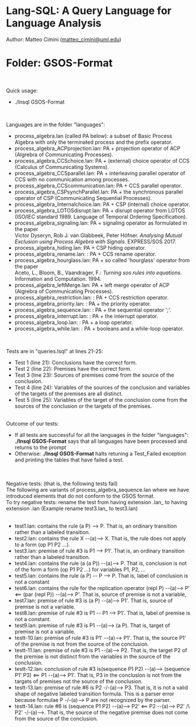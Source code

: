 # Lang-SQL: A Query Language for Language Analysis 

Author: Matteo Cimini (matteo_cimini@uml.edu)
	<br />
# <a name="instructions"></a>Folder: GSOS-Format
<br />

Quick usage: 
<br />
<ul>
<li> ./lnsql GSOS-Format <br />
</ul>
<br />

Languages are in the folder "languages": <br />
<ul>
<li> process_algebra.lan (called PA below): a subset of Basic Process Algebra with only the terminated process and the prefix operator. 
<li> process_algebra_ACPprojection.lan: PA + projection operator of ACP (Algrebra of Communicating Processes).  
<li> 	process_algebra_CCSchoice.lan: PA + (external) choice operator of CCS (Calculus of Communicating Systems).  
<li> 	process_algebra_CCSparallel.lan: PA + interleaving parallel operator of CCS with no communication among processes. 
	<li> process_algebra_CCScommunication.lan: PA + CCS parallel operator. 
	<li> process_algebra_CSPsynchParallel.lan: PA + the synchronous parallel operator of CSP (Communicating Sequential Processes). 
	<li> process_algebra_Internalchoice.lan: PA + CSP (internal) choice operator. 
	<li> process_algebra_LOTOSdisrupt.lan: PA + disrupt operator from LOTOS (ISO/IEC standard 1989. Language of Temporal Ordering Specification). 
	<li> process_algebra_signaling.lan: PA + signaling operator as formulated in the paper 
	<br>
	Victor Dyseryn, Rob J. van Glabbeek, Peter Höfner. <i>Analysing Mutual Exclusion using Process Algebra with Signals.</i> EXPRESS/SOS 2017. 
	<li> process_algebra_hiding.lan: PA + CSP hiding operator. 
	<li> process_algebra_rename.lan: : PA + CCS rename operator. 
	<li> process_algebra_hourglass.lan: PA + so called 'hourglass' operator from the paper 
	<br>
	Aceto, L., Bloom, B., Vaandrager, F.: <i>Turning sos rules into equations.</i> Information and Computation. 1994.
	<li> process_algebra_leftMerge.lan: PA + left merge operator of ACP (Algrebra of Communicating Processes).  
	<li> process_algebra_restriction.lan: : PA + CCS restriction operator. 
	<li> process_algebra_priority.lan: : PA + the priority operator. 
	<li> process_algebra_sequence.lan: : PA + the sequential operator ';'. 
	<li> process_algebra_interrupt.lan: : PA + the interrupt operator. 
	<li> process_algebra_loop.lan: : PA + a loop operator. 
	<li> process_algebra_while.lan: : PA + booleans and a while-loop operator. 
		
		
</ul>
<br />


Tests are in "queries.lsql" at lines 21-25:  <br />
<ul>
<li> Test 1 (line 21): Conclusions have the correct form.
<li> Test 2 (line 22): Premises have the correct form.
<li> Test 3 (line 23): Sources of premises come from the source of the conclusion.
<li> Test 4 (line 24): Variables of the sources of the conclusion and variables of the targets of the premises are all distinct.
<li> Test 5 (line 25): Variables of the target of the conclusion come from the sources of the conclusion or the targets of the premises.
</ul>

<br />
Outcome of our tests: 
<ul>
<li> If all tests are successful for all the languages in the folder "languages": <b>./lnsql GSOS-Format</b> says that all languages have been processed and returns to the prompt<br />
	<li> Otherwise: <b>./lnsql GSOS-Format</b> halts retuning a Test_Failed exception and printing the tables that have failed a test. 
</ul>
<br />


<br />
Negative tests: (that is, the following tests fail)  
<br />
The following are variants of process_algebra_sequence.lan where we have introduced elements that do not conform to the GSOS format. 
<br />
To try negative tests: rename the test from having extension .lan_ to having extension .lan (Example rename test3.lan_ to test3.lan)
<br />
<br />
<ul>
<li> test1.lan: contains the rule (a P) --> P. That is, an ordinary transition rather than a labeled transition.
<li> test2.lan: contains the rule X --(a)--> X. That is, the rule does not apply to a form (op P1 P2 ...).
<li> test3.lan: premise of rule #3 is P1 --> P1'. That is, an ordinary transition rather than a labeled transition.
<li> test4.lan: contains the rule (a (a P)) --(a)--> P. That is, conclusion is not of the form a form (op P1 P2 ...) for variables P1, P2, ... 
<li> test5.lan: contains the rule (a P) -- P --> P. That is, label of conclusion is not a constant
<li> test6.lan: contains the rule for the replication operator (repl P) --(a)--> P' <== (par (repl P)) --(a)--> P'. That is, source of premise is not a variable,
<li> test7.lan: premise of rule #3 is (a P) --(a)--> P1'. That is, source of premise is not a variable.
<li> test8.lan: premise of rule #3 is P1 -- P1 --> P1'. That is, label of premise is not a constant.
<li> test9.lan: premise of rule #3 is P1 --(a)--> (a P). That is, target of premise is not a variable.
<li> testt-10.lan: premise of rule #3 is P1' --(a)--> P1'. That is, the source P1' of the premise is not from the source of the conclusion.
<li> testt-11.lan: premise of rule #3 is P1 --(a)--> P2. That is, the target P2 of the premise is not distinct from the variables in the source of the conclusion.
<li> testt-12.lan: conclusion of rule #3 is(sequence P1 P2) --(a)--> (sequence P1' P3) <== P1 --(a)--> P1'. That is, P3 in the conclusion is not from the targets of premises not the source of the conclusion. 
<li> testt-13.lan: premise of rule #6 is P2 -/-(a)--> P3. That is, it is not a valid shape of negative labeled transition formula. This is a parser error because formulae P -/-(a)--> P are not recognized by the parser. 
<li> testt-14.lan: rule #6 is (sequence P1 P2) --(a)--> P2' <== P2 --(a)--> P2' /\ P2' -/-(a)-->. That is, the source of the negative premise does not come from the source of the conclusion. 
</ul>	



